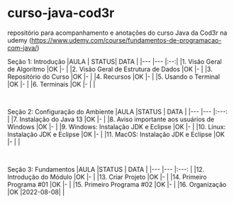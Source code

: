 # curso-java-cod3r
repositório para acompanhamento e anotações do curso Java da Cod3r na udemy
(https://www.udemy.com/course/fundamentos-de-programacao-com-java/)


Seção 1: Introdução
|AULA                                                                   | STATUS| DATA  |
|---                                                                    |---    |:--:|
|1. Visão Geral de Algoritmo                                            |OK     |-      |
|2. Visão Geral de Estrutura de Dados                                   |OK     |-      |
|3. Repositório do Curso                                                |OK     |-      |
|4. Recursos                                                            |OK     |-      |
|5. Usando o Terminal                                                   |OK     |-      |
|6. Terminais                                                           |OK     |-      |
|

<br>

Seção 2: Configuração do Ambiente
|AULA                                                                   |STATUS | DATA  |
|---                                                                    |---    |:---:  |
|7. Instalação do Java 13                                               |OK     |-      |
|8. Aviso importante aos usuários de Windows                            |OK     |-      |
|9. Windows: Instalação JDK e Eclipse                                   |OK     |-      |
|10. Linux: Instalação JDK e Eclipse                                    |OK     |-      |
|11. MacOS: Instalação JDK e Eclipse                                    |OK     |-      |
|

<br>

Seção 3: Fundamentos
|AULA                                                               |STATUS | DATA  |
|---                                                                |---    |:---:  |
|12. Introdução do Módulo                                           |OK     |-      |
|13. Criar Projeto                                                  |OK     |-      |
|14. Primeiro Programa #01                                          |OK     |-      |
|15. Primeiro Programa #02                                          |OK     |-      |
|16. Organização                                                    |OK     |2022-08-08|
|

